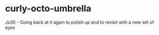 # curly-octo-umbrella
Js30 - Going back at it again to polish up and to revisit with a new set of eyes
